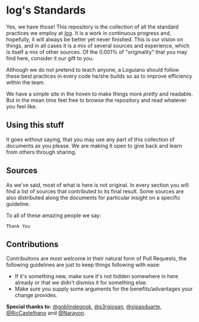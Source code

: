 # log's Standards

Yes, we have those!
This repository is the collection of all the standard practices we employ at [*log*](https://log.pt). It is a work in continuous progress and, hopefully, it will always be better yet never finished.
This is our vision on things, and in all cases it is a mix of several sources and experience, which is itself a mix of other sources. Of the 0.001% of "originality" that you may find here, consider it our gift to you.

Although we do not pretend to teach anyone, a Loguiano should follow these best practices in every code he/she builds so as to improve efficiency within the team.

We have a simple site in the hoven to make things more *pretty* and readable. But in the mean time feel free to browse the repository and read whatever you feel like.

## Using this stuff

It goes without saying, that you may use any part of this collection of documents as you please. We are making it open to give back and learn from others through sharing.

## Sources

As we've said, most of what is here is not original. In every section you will find a list of sources that contributed to its final result. Some sources are also distributed along the documents for particular insight on a specific guideline.

To all of these amazing people we say:

    Thank You

## Contributions

Contribuitons are most welcome in their natural form of Pull Requests, the following guidelines are just to keep things following with ease:
* If it's something new, make sure it's not hidden somewhere in here already or that we didn't dismiss it for something else.
* Make sure you supply some arguments for the benefits/advantages your change provides.

**Special thanks to:** [@goblindegook](https://github.com/goblindegook), [@s3rgiosan](https://github.com/s3rgiosan), [@xipasduarte](https://github.com/xipasduarte), [@RicCastelhano](https://github.com/RicCastelhano) and [@Narayon](https://github.com/Narayon).
